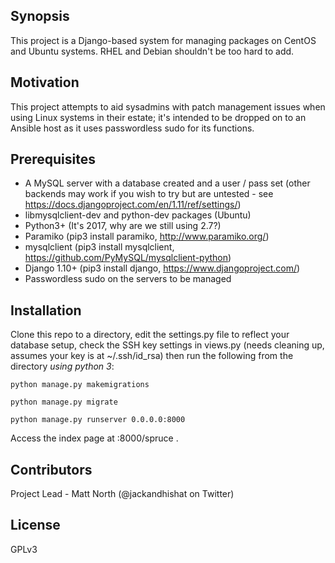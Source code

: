 ## Synopsis

This project is a Django-based system for managing packages on CentOS and Ubuntu systems. RHEL and Debian shouldn't be too hard to add.

## Motivation

This project attempts to aid sysadmins with patch management issues when using Linux systems in their estate; it's intended to be dropped on to an Ansible host as it uses passwordless sudo for its functions.

## Prerequisites

- A MySQL server with a database created and a user / pass set (other backends may work if you wish to try but are untested - see https://docs.djangoproject.com/en/1.11/ref/settings/)
- libmysqlclient-dev and python-dev packages (Ubuntu)
- Python3+ (It's 2017, why are we still using 2.7?)
- Paramiko (pip3 install paramiko, http://www.paramiko.org/)
- mysqlclient (pip3 install mysqlclient, https://github.com/PyMySQL/mysqlclient-python)
- Django 1.10+ (pip3 install django, https://www.djangoproject.com/)
- Passwordless sudo on the servers to be managed 


## Installation

Clone this repo to a directory, edit the settings.py file to reflect your database setup, check the SSH key settings in views.py (needs cleaning up, assumes your key is at ~/.ssh/id_rsa) then run the following from the directory *using python 3*:

`python manage.py makemigrations`

`python manage.py migrate`

`python manage.py runserver 0.0.0.0:8000`

Access the index page at <webserver address>:8000/spruce .

## Contributors

Project Lead - Matt North (@jackandhishat on Twitter)

## License

GPLv3

